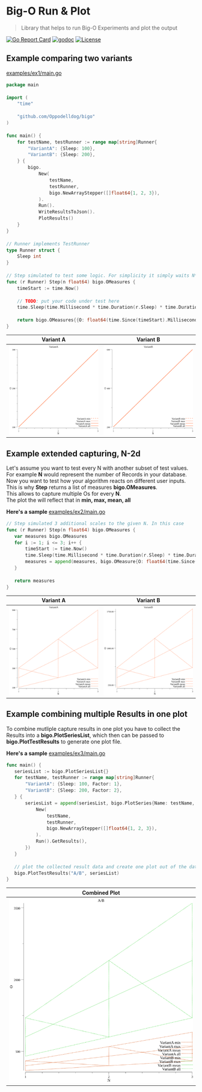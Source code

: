 # Big-O Run & Plot
> Library that helps to run Big-O Experiments and plot the output

[![Go Report Card](https://goreportcard.com/badge/github.com/Oppodelldog/bigo)](https://goreportcard.com/report/github.com/Oppodelldog/bigo)
[![godoc](https://img.shields.io/badge/godoc-reference-5272B4.svg)](https://godoc.org/github.com/Oppodelldog/bigo)
[![License](https://img.shields.io/github/license/mashape/apistatus.svg)](https://raw.githubusercontent.com/Oppodelldog/bigo/master/LICENSE)

## Example comparing two variants
[examples/ex1/main.go](examples/ex1/main.go)
```go
package main

import (
	"time"

	"github.com/Oppodelldog/bigo"
)

func main() {
	for testName, testRunner := range map[string]Runner{
		"VariantA": {Sleep: 100},
		"VariantB": {Sleep: 200},
	} {
		bigo.
			New(
				testName,
				testRunner,
				bigo.NewArrayStepper([]float64{1, 2, 3}),
			).
			Run().
			WriteResultsToJson().
			PlotResults()
	}
}

// Runner implements TestRunner
type Runner struct {
	Sleep int
}

// Step simulated to test some logic. For simplicity it simply waits N*r.Sleep milliseconds.
func (r Runner) Step(n float64) bigo.OMeasures {
	timeStart := time.Now()

	// TODO: put your code under test here
	time.Sleep(time.Millisecond * time.Duration(r.Sleep) * time.Duration(n))

	return bigo.OMeasures{{O: float64(time.Since(timeStart).Milliseconds())}}
}
```

Variant A           |  Variant B
:-------------------------:|:-------------------------:
![](examples/ex1/VariantA.png)  |  ![](examples/ex1/VariantB.png)

## Example extended capturing, N-2d
Let's assume you want to test every N with another subset of test values.  
For example **N** would represent the number of Records in your database.  
Now you want to test how your algorithm reacts on different user inputs.  
This is why **Step** returns a list of measures **bigo.OMeasures**.  
This allows to capture multiple Os for every **N**.    
The plot the will reflect that in **min, max, mean, all**  

**Here's a sample**
[examples/ex2/main.go](examples/ex2/main.go)

 ```go
// Step simulated 3 additional scales to the given N. In this case
func (r Runner) Step(n float64) bigo.OMeasures {
	var measures bigo.OMeasures
	for i := 1; i <= 3; i++ {
		timeStart := time.Now()
		time.Sleep(time.Millisecond * time.Duration(r.Sleep) * time.Duration(n) * time.Duration(i*r.Factor))
		measures = append(measures, bigo.OMeasure{O: float64(time.Since(timeStart).Milliseconds())})
	}

	return measures
}

 ```
 
 Variant A           |  Variant B
:-------------------------:|:-------------------------:
![](examples/ex2/VariantA.png)  |  ![](examples/ex2/VariantB.png)


## Example combining multiple Results in one plot

To combine mutliple capture results in one plot you have to collect
the Results into a **bigo.PlotSeriesList**, which then can be passed
to **bigo.PlotTestResults** to generate one plot file.

**Here's a sample**
[examples/ex3/main.go](examples/ex3/main.go)

 ```go
func main() {
	seriesList := bigo.PlotSeriesList{}
	for testName, testRunner := range map[string]Runner{
		"VariantA": {Sleep: 100, Factor: 1},
		"VariantB": {Sleep: 200, Factor: 2},
	} {
		seriesList = append(seriesList, bigo.PlotSeries{Name: testName, Results: bigo.
			New(
				testName,
				testRunner,
				bigo.NewArrayStepper([]float64{1, 2, 3}),
			).
			Run().GetResults(),
		})
	}

	// plot the collected result data and create one plot out of the data
	bigo.PlotTestResults("A/B", seriesList)
}
 ```
 
 Combined Plot          | 
:-------------------------:|
![](examples/ex3/AB.png)|